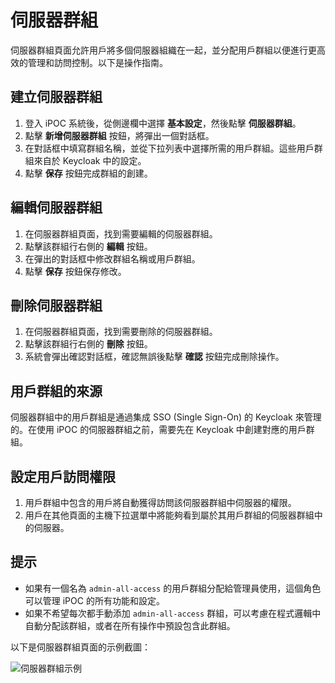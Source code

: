 # 伺服器群組

伺服器群組頁面允許用戶將多個伺服器組織在一起，並分配用戶群組以便進行更高效的管理和訪問控制。以下是操作指南。

## 建立伺服器群組

1. 登入 iPOC 系統後，從側邊欄中選擇 **基本設定**，然後點擊 **伺服器群組**。
2. 點擊 **新增伺服器群組** 按鈕，將彈出一個對話框。
3. 在對話框中填寫群組名稱，並從下拉列表中選擇所需的用戶群組。這些用戶群組來自於 Keycloak 中的設定。
4. 點擊 **保存** 按鈕完成群組的創建。

## 編輯伺服器群組

1. 在伺服器群組頁面，找到需要編輯的伺服器群組。
2. 點擊該群組行右側的 **編輯** 按鈕。
3. 在彈出的對話框中修改群組名稱或用戶群組。
4. 點擊 **保存** 按鈕保存修改。

## 刪除伺服器群組

1. 在伺服器群組頁面，找到需要刪除的伺服器群組。
2. 點擊該群組行右側的 **刪除** 按鈕。
3. 系統會彈出確認對話框，確認無誤後點擊 **確認** 按鈕完成刪除操作。

## 用戶群組的來源

伺服器群組中的用戶群組是通過集成 SSO (Single Sign-On) 的 Keycloak 來管理的。在使用 iPOC 的伺服器群組之前，需要先在 Keycloak 中創建對應的用戶群組。

## 設定用戶訪問權限

1. 用戶群組中包含的用戶將自動獲得訪問該伺服器群組中伺服器的權限。
2. 用戶在其他頁面的主機下拉選單中將能夠看到屬於其用戶群組的伺服器群組中的伺服器。

## 提示

- 如果有一個名為 `admin-all-access` 的用戶群組分配給管理員使用，這個角色可以管理 iPOC 的所有功能和設定。
- 如果不希望每次都手動添加 `admin-all-access` 群組，可以考慮在程式邏輯中自動分配該群組，或者在所有操作中預設包含此群組。

以下是伺服器群組頁面的示例截圖：

![伺服器群組示例](../images/iPOC頁面_設定-伺服器群組設定.jpg)